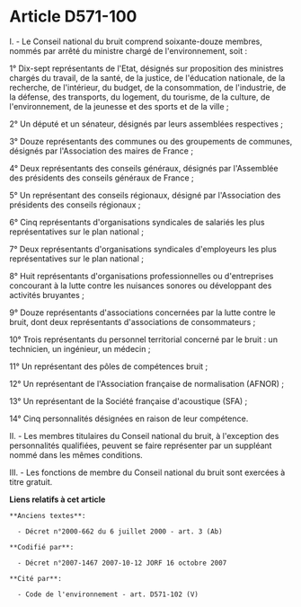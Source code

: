 # Article D571-100

I. - Le Conseil national du bruit comprend soixante-douze membres, nommés par arrêté du ministre chargé de l'environnement,
soit :

1° Dix-sept représentants de l'Etat, désignés sur proposition des ministres chargés du travail, de la santé, de la justice,
de l'éducation nationale, de la recherche, de l'intérieur, du budget, de la consommation, de l'industrie, de la défense, des
transports, du logement, du tourisme, de la culture, de l'environnement, de la jeunesse et des sports et de la ville ;

2° Un député et un sénateur, désignés par leurs assemblées respectives ;

3° Douze représentants des communes ou des groupements de communes, désignés par l'Association des maires de France ;

4° Deux représentants des conseils généraux, désignés par l'Assemblée des présidents des conseils généraux de France ;

5° Un représentant des conseils régionaux, désigné par l'Association des présidents des conseils régionaux ;

6° Cinq représentants d'organisations syndicales de salariés les plus représentatives sur le plan national ;

7° Deux représentants d'organisations syndicales d'employeurs les plus représentatives sur le plan national ;

8° Huit représentants d'organisations professionnelles ou d'entreprises concourant à la lutte contre les nuisances sonores ou
développant des activités bruyantes ;

9° Douze représentants d'associations concernées par la lutte contre le bruit, dont deux représentants d'associations de
consommateurs ;

10° Trois représentants du personnel territorial concerné par le bruit : un technicien, un ingénieur, un médecin ;

11° Un représentant des pôles de compétences bruit ;

12° Un représentant de l'Association française de normalisation (AFNOR) ;

13° Un représentant de la Société française d'acoustique (SFA) ;

14° Cinq personnalités désignées en raison de leur compétence.

II. - Les membres titulaires du Conseil national du bruit, à l'exception des personnalités qualifiées, peuvent se faire
représenter par un suppléant nommé dans les mêmes conditions.

III. - Les fonctions de membre du Conseil national du bruit sont exercées à titre gratuit.

**Liens relatifs à cet article**

	**Anciens textes**:

	  - Décret n°2000-662 du 6 juillet 2000 - art. 3 (Ab)

	**Codifié par**:

	  - Décret n°2007-1467 2007-10-12 JORF 16 octobre 2007

	**Cité par**:

	  - Code de l'environnement - art. D571-102 (V)
